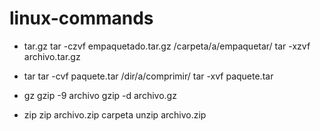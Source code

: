 # linux-commands

- tar.gz
  tar -czvf empaquetado.tar.gz /carpeta/a/empaquetar/ 
  tar -xzvf archivo.tar.gz 
 
- tar
  tar -cvf paquete.tar /dir/a/comprimir/
  tar -xvf paquete.tar  
  
- gz
  gzip -9 archivo
  gzip -d archivo.gz  
  
- zip
  zip archivo.zip carpeta 
  unzip archivo.zip
